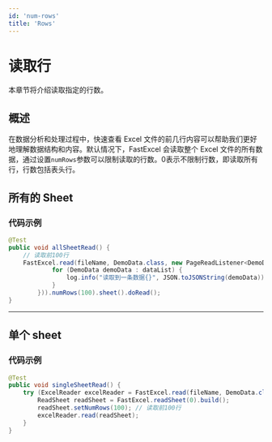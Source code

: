 ```yaml
---
id: 'num-rows'
title: 'Rows'
---
```


# 读取行
本章节将介绍读取指定的行数。

## 概述

在数据分析和处理过程中，快速查看 Excel 文件的前几行内容可以帮助我们更好地理解数据结构和内容。默认情况下，FastExcel 会读取整个 Excel 文件的所有数据，通过设置`numRows`参数可以限制读取的行数。0表示不限制行数，即读取所有行，行数包括表头行。

## 所有的 Sheet

### 代码示例

```java
@Test
public void allSheetRead() {
    // 读取前100行
    FastExcel.read(fileName, DemoData.class, new PageReadListener<DemoData>(dataList -> {
            for (DemoData demoData : dataList) {
                log.info("读取到一条数据{}", JSON.toJSONString(demoData));
            }
        })).numRows(100).sheet().doRead();
}
```

---

## 单个 sheet

### 代码示例
```java
@Test
public void singleSheetRead() {
    try (ExcelReader excelReader = FastExcel.read(fileName, DemoData.class, new DemoDataListener()).build()) {
        ReadSheet readSheet = FastExcel.readSheet(0).build();
        readSheet.setNumRows(100); // 读取前100行
        excelReader.read(readSheet);
    }
}
```
